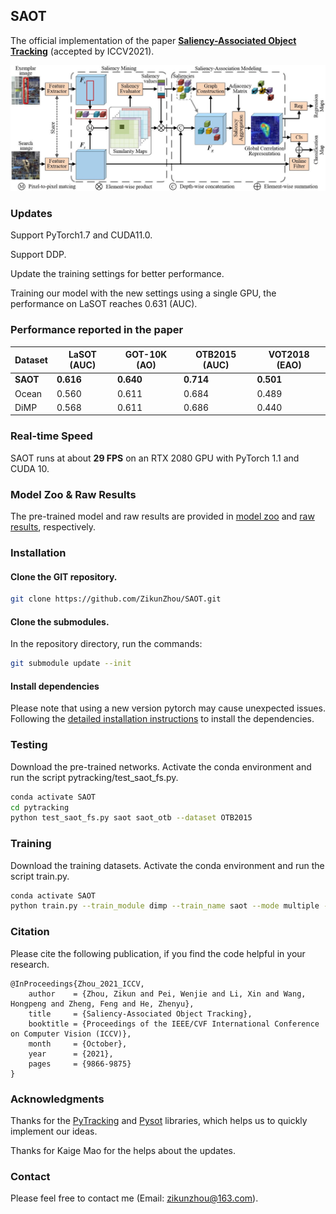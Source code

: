 ## SAOT

The official implementation of the paper [**Saliency-Associated Object Tracking**](https://arxiv.org/abs/2108.03637) (accepted by ICCV2021).

![SAOT_Framework](SAOT_framework.jpg)

### Updates

Support PyTorch1.7 and CUDA11.0.

Support DDP.

Update the training settings for better performance. 

Training our model with the new settings using a single GPU, the performance on LaSOT reaches 0.631 (AUC).

### Performance reported in the paper
| Dataset | LaSOT (AUC)| GOT-10K (AO)| OTB2015 (AUC)| VOT2018 (EAO) |
|---|---|---|---|---|
|**SAOT**|**0.616**|**0.640**|**0.714**|**0.501**|
|Ocean|0.560|0.611|0.684|0.489|
|DiMP|0.568|0.611|0.686|0.440|

### Real-time Speed
SAOT runs at about **29 FPS** on an RTX 2080 GPU with PyTorch 1.1 and CUDA 10.

### Model Zoo & Raw Results
The pre-trained model and raw results are provided in [model zoo](https://drive.google.com/drive/folders/1T5F4JsZ-P-vzzUr5KXJxw853LTUO_lmb?usp=sharing) and [raw results](https://drive.google.com/drive/folders/1_x6mlr0rVbF4sUuasCgIxYINvOqqHCJq?usp=sharing), respectively. 


### Installation

#### Clone the GIT repository.  
```bash
git clone https://github.com/ZikunZhou/SAOT.git
```
   
#### Clone the submodules.  
In the repository directory, run the commands:  
```bash
git submodule update --init  
```
#### Install dependencies
Please note that using a new version pytorch may cause unexpected issues.
Following the [detailed installation instructions](INSTALL.md) to install the dependencies.


### Testing
Download the pre-trained networks.
Activate the conda environment and run the script pytracking/test_saot_fs.py.  
```bash
conda activate SAOT
cd pytracking
python test_saot_fs.py saot saot_otb --dataset OTB2015
```

### Training
Download the training datasets.
Activate the conda environment and run the script train.py.
```bash
conda activate SAOT
python train.py --train_module dimp --train_name saot --mode multiple --nproc_per_node 1
```

### Citation
Please cite the following publication, if you find the code helpful in your research.
```
@InProceedings{Zhou_2021_ICCV,
    author    = {Zhou, Zikun and Pei, Wenjie and Li, Xin and Wang, Hongpeng and Zheng, Feng and He, Zhenyu},
    title     = {Saliency-Associated Object Tracking},
    booktitle = {Proceedings of the IEEE/CVF International Conference on Computer Vision (ICCV)},
    month     = {October},
    year      = {2021},
    pages     = {9866-9875}
}
```

### Acknowledgments
Thanks for the [PyTracking](https://github.com/visionml/pytracking) and [Pysot](https://github.com/STVIR/pysot.git) libraries, which helps us to quickly implement our ideas. 

Thanks for Kaige Mao for the helps about the updates.

### Contact
Please feel free to contact me (Email: zikunzhou@163.com).

